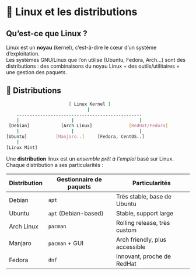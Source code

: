 # 🐧 Linux et les distributions

## Qu’est-ce que Linux ?

Linux est un **noyau** (kernel), c’est-à-dire le cœur d’un système d’exploitation.  
Les systèmes GNU/Linux que l’on utilise (Ubuntu, Fedora, Arch...) sont des distributions : des combinaisons du noyau Linux + des outils/utilitaires + une gestion des paquets.

## 🌱 Distributions
```bash
                        [ Linux Kernel ]
                               |
    ------------------------------------------------
    |                    |                         |
 [Debian]            [Arch Linux]              [RedHat/Fedora]
    |                    |                         |
[Ubuntu]           [Manjaro..]     [Fedora, CentOS..]
    |
[Linux Mint]
```

Une **distribution** linux est un _ensemble prêt à l'emploi_ basé sur Linux.  
Chaque distribution a ses particularités :

| Distribution | Gestionnaire de paquets | Particularités                 |
| ------------ | ----------------------- | ------------------------------ |
| Debian       | `apt`                   | Très stable, base de Ubuntu    |
| Ubuntu       | `apt` (Debian-based)    | Stable, support large          |
| Arch Linux   | `pacman`                | Rolling release, très custom   |
| Manjaro      | `pacman` + GUI          | Arch friendly, plus accessible |
| Fedora       | `dnf`                   | Innovant, proche de RedHat     |
